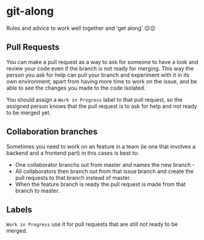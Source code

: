 # git-along
Rules and advice to work well together and 'get along' 😉😉

## Pull Requests ##
You can make a pull request as a way to ask for someone to have a look and review your code even if the branch is not ready for merging. This way the person you ask for help can pull your branch and experiment with it in its own environment, apart from having more time to work on the issue, and be able to see the changes you made to the code isolated.

You should assign a `Work in Progress` label to that pull request, so the assigned person knows that the pull request is to ask for help and not ready to be merged yet.

## Collaboration branches ##
Sometimes you need to work on an feature in a team (ie one that involves a backend and a frontend part) in this cases is best to:
- One collaborator branchs out from master and names the new branch <issue number>-<feature name>
- All collaborators then branch out from that issue branch and create the pull requests to that branch instead of master.
- When the feature branch is ready the pull request is made from that branch to master.

## Labels ##
`Work in Progress` use it for pull requests that are still not ready to be merged.
